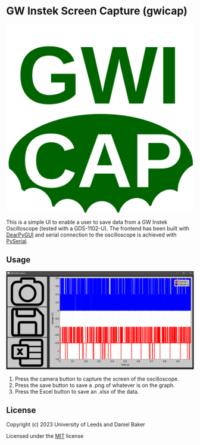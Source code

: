 # GW Instek Screen Capture (gwicap)

![gwicap logo](https://github.com/danlindleybaker/gwicap/blob/65641639f573c77b75765065b707277fcf1ae35b/images/gwicap_logo.svg)

This is a simple UI to enable a user to save data from a GW Instek Oscilloscope (tested with a GDS-1102-U). The frontend has been built with [DearPyGUI](https://github.com/hoffstadt/DearPyGui) and serial connection to the oscilloscope is achieved with [PySerial](https://github.com/pyserial/pyserial).

## Usage

![Screenshot of gwicap's main window](https://github.com/danlindleybaker/gwicap/blob/02a95c1061c755dbcca644a47101a95cc749dedc/images/gwicap_screenshot.PNG)

1. Press the camera button to capture the screen of the oscilloscope. 
2. Press the save button to save a .png of whatever is on the graph. 
3. Press the Excel button to save an .xlsx of the data.

## License
Copyright (c) 2023 University of Leeds and Daniel Baker

Licensed under the [MIT](LICENSE) license